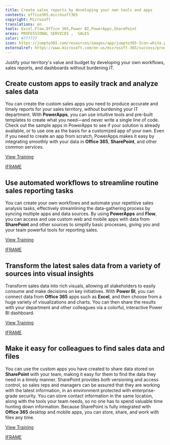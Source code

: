 ```yaml
---
title: Create sales reports by developing your own tools and apps
contexts: office365,microsoft365
copyright: Microsoft
translations: en
tools: Excel,Flow,Office 365,Power BI,PowerApps,SharePoint
areas: PROFESSIONAL SERVICES ,  SALES
color: #777777
icon: https://jumpto365.com/resources/images/app/jumpto365-Icon-white.png
externalref: https://www.microsoft.com/en-us/microsoft-365/success/productivitylibrary/create-sales-reports-by-developing-your-own-tools-and-apps
---
```

Justify your territory&apos;s value and budget by developing your own workflows, sales reports, and dashboards without burdening IT.


## Create custom apps to easily track and analyze sales data

You can create the custom sales apps you need to produce accurate and timely reports for your sales territory, without burdening your IT department. With **PowerApps**, you can use intuitive tools and pre-built templates to create what you need—and never write a single line of code. Check out the sample apps in PowerApps to see if your solution is already available, or to use one as the basis for a customized app of your own. Even if you need to create an app from scratch, PowerApps makes it easy by integrating smoothly with your data in **Office 365**, **SharePoint**, and other common services.

[View Training](https://powerapps.microsoft.com/guided-learning/learning-introducing-powerapps/)

[IFRAME](https://www.microsoft.com/en-us/videoplayer/embed/RE1UzSh)

## Use automated workflows to streamline routine sales reporting tasks

You can create your own workflows and automate your repetitive sales analysis tasks, effectively streamlining the data-gathering process by syncing multiple apps and data sources. By using **PowerApps** and **Flow**, you can access and use custom web and mobile apps with data from **SharePoint** and other sources to simplify basic processes, giving you and your team powerful tools for reporting sales.

[View Training](https://support.office.com/article/Create-a-PowerApp-for-a-list-in-SharePoint-Online-9338b2d2-67ac-4b81-8e67-97da27e5e9ab)

[IFRAME](https://www.microsoft.com/en-us/videoplayer/embed/RE1UEX1)

## Transform the latest sales data from a variety of sources into visual insights

Transform sales data into rich visuals, allowing all stakeholders to easily consume and make decisions on key initiatives. With **Power BI**, you can connect data from **Office 365** apps such as **Excel**, and then choose from a huge variety of visualizations and charts. You can then share the results with your department and other colleagues via a colorful, interactive Power BI dashboard.

[View Training](https://powerbi.microsoft.com/guided-learning)

[IFRAME](https://www.microsoft.com/en-us/videoplayer/embed/RE1UML2)

## Make it easy for colleagues to find sales data and files

You can use the custom apps you have created to share data stored on **SharePoint** with your team, making it easy for them to find the data they need in a timely manner. SharePoint provides both versioning and access control, so sales reps and managers can be assured that they are working with the latest information, in an environment protected with enterprise-grade security. You can store contact information in the same location, along with the tools your team needs, so no one has to spend valuable time hunting down information. Because SharePoint is fully integrated with **Office 365** desktop and mobile apps, you can store, share, and work with files any time.

[View Training](https://support.office.com/article/Enable-and-configure-versioning-for-a-list-or-library-1555D642-23EE-446A-990A-BCAB618C7A37)

[IFRAME](https://www.microsoft.com/en-us/videoplayer/embed/RE1UCma)

